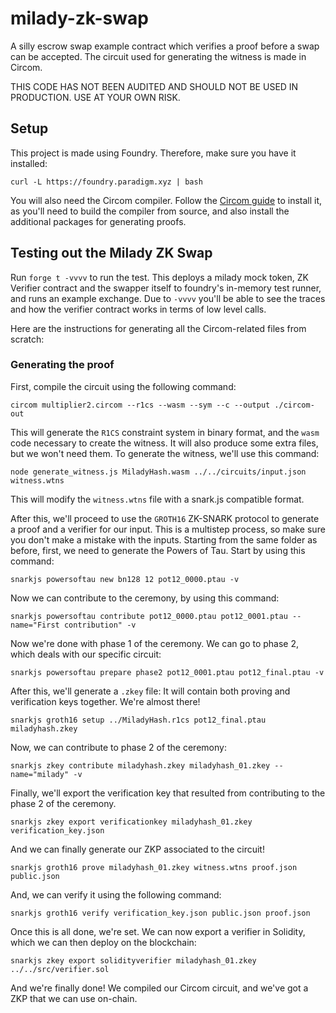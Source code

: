 # milady-zk-swap

A silly escrow swap example contract which verifies a proof before a swap can be accepted. The circuit used for generating the witness is made in Circom.

THIS CODE HAS NOT BEEN AUDITED AND SHOULD NOT BE USED IN PRODUCTION. USE AT YOUR OWN RISK.

## Setup

This project is made using Foundry. Therefore, make sure you have it installed:

`curl -L https://foundry.paradigm.xyz | bash`

You will also need the Circom compiler. Follow the [Circom guide](https://docs.circom.io/getting-started/installation/) to install it, as you'll need to build the compiler from source, and also install the additional packages for generating proofs.

## Testing out the Milady ZK Swap

Run `forge t -vvvv` to run the test. This deploys a milady mock token, ZK Verifier contract and the swapper itself to foundry's in-memory test runner, and runs an example exchange. Due to `-vvvv` you'll be able to see the traces and how the verifier contract works in terms of low level calls.

Here are the instructions for generating all the Circom-related files from scratch:

### Generating the proof

First, compile the circuit using the following command:

`circom multiplier2.circom --r1cs --wasm --sym --c --output ./circom-out`

This will generate the `R1CS` constraint system in binary format, and the `wasm` code necessary to create the witness. It will also produce some extra files, but we won't need them. To generate the witness, we'll use this command:

`node generate_witness.js MiladyHash.wasm ../../circuits/input.json witness.wtns`

This will modify the `witness.wtns` file with a snark.js compatible format.

After this, we'll proceed to use the `GROTH16` ZK-SNARK protocol to generate a proof and a verifier for our input. This is a multistep process, so make sure you don't make a mistake with the inputs. Starting from the same folder as before, first, we need to generate the Powers of Tau. Start by using this command:

`snarkjs powersoftau new bn128 12 pot12_0000.ptau -v`

Now we can contribute to the ceremony, by using this command:

`snarkjs powersoftau contribute pot12_0000.ptau pot12_0001.ptau --name="First contribution" -v`

Now we're done with phase 1 of the ceremony. We can go to phase 2, which deals with our specific circuit:

`snarkjs powersoftau prepare phase2 pot12_0001.ptau pot12_final.ptau -v`

After this, we'll generate a `.zkey` file: It will contain both proving and verification keys together. We're almost there!

`snarkjs groth16 setup ../MiladyHash.r1cs pot12_final.ptau miladyhash.zkey`

Now, we can contribute to phase 2 of the ceremony:

`snarkjs zkey contribute miladyhash.zkey miladyhash_01.zkey --name="milady" -v`

Finally, we'll export the verification key that resulted from contributing to the phase 2 of the ceremony.

`snarkjs zkey export verificationkey miladyhash_01.zkey verification_key.json`

And we can finally generate our ZKP associated to the circuit!

`snarkjs groth16 prove miladyhash_01.zkey witness.wtns proof.json public.json`

And, we can verify it using the following command:

`snarkjs groth16 verify verification_key.json public.json proof.json`

Once this is all done, we're set. We can now export a verifier in Solidity, which we can then deploy on the blockchain:

`snarkjs zkey export solidityverifier miladyhash_01.zkey ../../src/verifier.sol`

And we're finally done! We compiled our Circom circuit, and we've got a ZKP that we can use on-chain.

